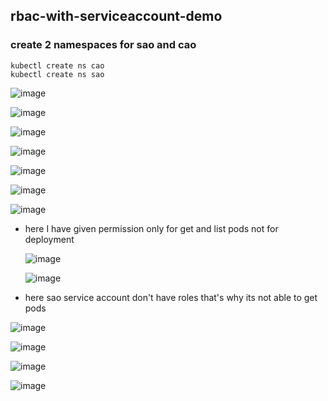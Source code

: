 ## rbac-with-serviceaccount-demo
### create 2 namespaces for sao and cao
```
kubectl create ns cao
kubectl create ns sao
```

![image](https://github.com/prathapaparna/Kubernetes-techcloudifyme/assets/99127429/10fd1c6f-b974-46e7-8f53-2b3da06fb8d4)

![image](https://github.com/prathapaparna/Kubernetes-techcloudifyme/assets/99127429/dc8f3cc2-1dd1-463e-bf35-b291ecded7e2)

![image](https://github.com/prathapaparna/Kubernetes-techcloudifyme/assets/99127429/52f00472-d553-4f19-83ed-efc572d18490)

![image](https://github.com/prathapaparna/Kubernetes-techcloudifyme/assets/99127429/18ada300-0776-40d8-80b8-4c8ba9896e2d)

![image](https://github.com/prathapaparna/Kubernetes-techcloudifyme/assets/99127429/783b2acb-e47d-47fb-b38b-73a0c0955a5e)

![image](https://github.com/prathapaparna/Kubernetes-techcloudifyme/assets/99127429/32104eda-4dce-416a-b98e-170e7c5cbb36)

![image](https://github.com/prathapaparna/Kubernetes-techcloudifyme/assets/99127429/34852cb3-48e6-4a84-b74f-a55f90b5eaaa)

- here I have given permission only for get and list pods not for deployment

  ![image](https://github.com/prathapaparna/Kubernetes-techcloudifyme/assets/99127429/8c348f74-d086-4a2f-9143-a561f2dd00bb)

  ![image](https://github.com/prathapaparna/Kubernetes-techcloudifyme/assets/99127429/8257fcd6-9726-41ab-86a9-fd8bcb91279b)

- here sao service account don't have roles that's why its not able to get pods

![image](https://github.com/prathapaparna/Kubernetes-techcloudifyme/assets/99127429/e82f0b54-0bf2-4b12-8063-c6d779311500)

![image](https://github.com/prathapaparna/Kubernetes-techcloudifyme/assets/99127429/fcd20473-edce-4d08-bcd2-80c2bebb363b)

![image](https://github.com/prathapaparna/Kubernetes-techcloudifyme/assets/99127429/d854f420-3d27-4513-bd13-ac939679bda9)

![image](https://github.com/prathapaparna/Kubernetes-techcloudifyme/assets/99127429/5616d515-c57e-41d2-8cb7-bba1eb07fe8e)











